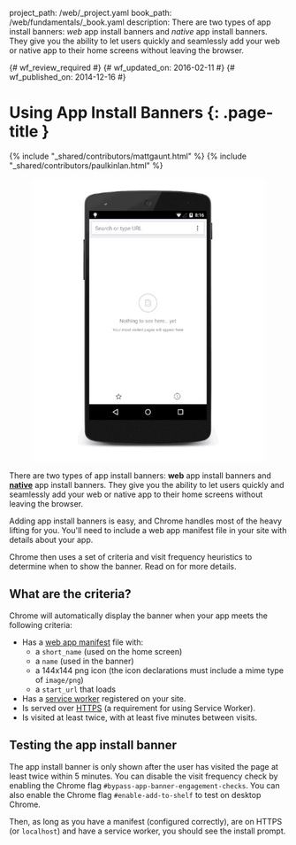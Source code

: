 project_path: /web/_project.yaml
book_path: /web/fundamentals/_book.yaml
description: There are two types of app install banners: <i>web</i> app install banners and <i>native</i> app install banners. They give you the ability to let users quickly and seamlessly add your web or native app to their home screens without leaving the browser.

{# wf_review_required #}
{# wf_updated_on: 2016-02-11 #}
{# wf_published_on: 2014-12-16 #}

# Using App Install Banners {: .page-title }

{% include "_shared/contributors/mattgaunt.html" %}
{% include "_shared/contributors/paulkinlan.html" %}


<div class="attempt-right">
  <figure>
    <img src="images/add-to-home-screen.gif" alt="Web app install banner">
  </figure>
</div>

There are two types of app install banners: **web** app install banners and
[**native**](native-app-install) app install banners. They give you the ability 
to let users quickly and seamlessly add your web or native app to their 
home screens without leaving the browser.

Adding app install banners is easy, and Chrome handles most of the heavy 
lifting for you. You'll need to include a web app manifest file in your site
with details about your app.

Chrome then uses a set of criteria and visit frequency heuristics to determine
when to show the banner. Read on for more details.

## What are the criteria?

Chrome will automatically display the banner when your app meets the following
criteria:

* Has a [web app manifest](../web-app-manifest/) file with:
    - a `short_name` (used on the home screen)
    - a `name` (used in the banner)
    - a 144x144 png icon (the icon declarations must include a mime type of `image/png`)
    - a `start_url` that loads
* Has a [service worker](/web/fundamentals/primers/service-worker/)
  registered on your site.
* Is served over [HTTPS](/web/fundamentals/security/encrypt-in-transit/)
  (a requirement for using Service Worker).
* Is visited at least twice, with at least five minutes between visits.

## Testing the app install banner

The app install banner is only shown after the user has visited the page at least
twice within 5 minutes. You can disable the visit frequency check by enabling
the Chrome flag `#bypass-app-banner-engagement-checks`. You can also enable the
Chrome flag `#enable-add-to-shelf` to test on desktop Chrome.

Then, as long as you have a manifest (configured correctly), are on HTTPS (or `localhost`)
and have a service worker, you should see the install prompt.
